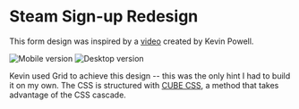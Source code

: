 # Steam Sign-up Redesign
This form design was inspired by a [video](https://www.youtube.com/watch?v=EtTFEiHFjF4&t=93s&ab_channel=KevinPowell) created by Kevin Powell.

![Mobile version](https://raw.githubusercontent.com/t4rantino/steam-signup-redesign/main/screenshots/mobile.png?token=GHSAT0AAAAAAB7K3WWTFIUKI53MVNPYUH3KY77UCOQraw=true)
![Desktop version](https://raw.githubusercontent.com/t4rantino/steam-signup-redesign/main/screenshots/desktop.png?token=GHSAT0AAAAAAB7K3WWSUJFGIMZ22ILYNNXGY77UBVQ?raw=true)

Kevin used Grid to achieve this design -- this was the only hint I had to build it on my own. The CSS is structured with [CUBE CSS](https://cube.fyi/), a method that takes advantage of the CSS cascade.